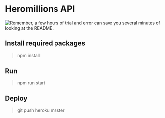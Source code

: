 # Heromillions API

![Remember, a few hours of trial and error can save you several minutes of looking at the README.](https://i.redd.it/a5skfy5y88x11.jpg)

## Install required packages
> npm install

## Run
> npm run start

## Deploy
> git push heroku master